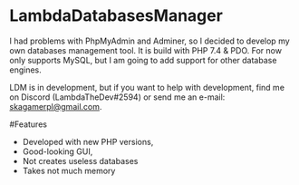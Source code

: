 # LambdaDatabasesManager
I had problems with PhpMyAdmin and Adminer, so I decided to develop my own databases management tool. It is build with PHP 7.4 & PDO. For now only supports MySQL, but I am going to add support for other database engines.

LDM is in development, but if you want to help with development, find me on Discord (LambdaTheDev#2594) or send me an e-mail: skagamerpl@gmail.com.

#Features

- Developed with new PHP versions,
- Good-looking GUI,
- Not creates useless databases
- Takes not much memory
